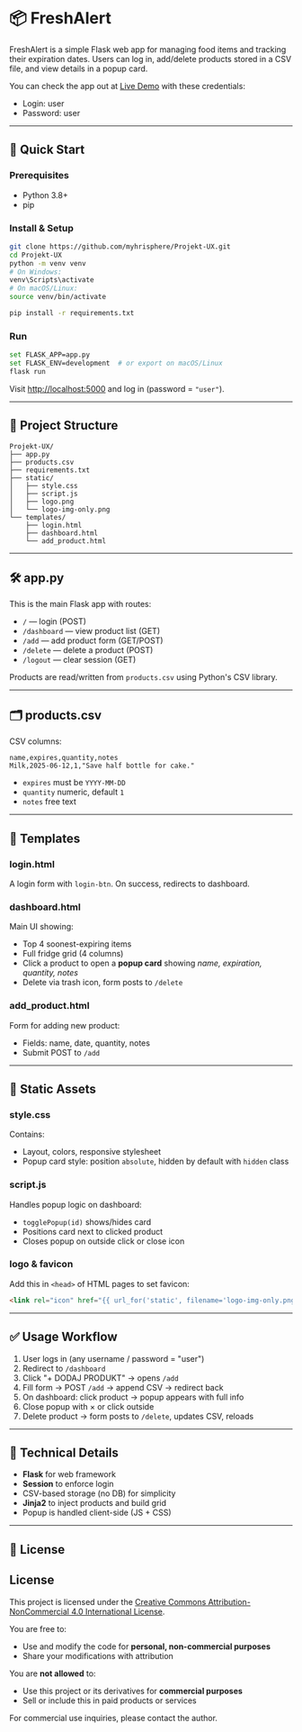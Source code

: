 # 📦 FreshAlert

FreshAlert is a simple Flask web app for managing food items and tracking their expiration dates. Users can log in, add/delete products stored in a CSV file, and view details in a popup card.

You can check the app out at [Live Demo](https://projekt-ux-production.up.railway.app) with these credentials:
  *  Login: user
  *  Password: user

---

## 🚀 Quick Start

### Prerequisites
- Python 3.8+
- pip

### Install & Setup
```bash
git clone https://github.com/myhrisphere/Projekt-UX.git
cd Projekt-UX
python -m venv venv
# On Windows:
venv\Scripts\activate
# On macOS/Linux:
source venv/bin/activate

pip install -r requirements.txt
```

### Run
```bash
set FLASK_APP=app.py
set FLASK_ENV=development  # or export on macOS/Linux
flask run
```
Visit [http://localhost:5000](http://localhost:5000) and log in (password = `"user"`). 

---

## 🔧 Project Structure

```
Projekt-UX/
├── app.py
├── products.csv
├── requirements.txt
├── static/
│   ├── style.css
│   ├── script.js
│   ├── logo.png
│   └── logo-img-only.png
└── templates/
    ├── login.html
    ├── dashboard.html
    └── add_product.html
```

---

## 🛠️ app.py

This is the main Flask app with routes:

- `/` — login (POST)
- `/dashboard` — view product list (GET)
- `/add` — add product form (GET/POST)
- `/delete` — delete a product (POST)
- `/logout` — clear session (GET)

Products are read/written from `products.csv` using Python's CSV library.

---

## 🗂️ products.csv

CSV columns:

```
name,expires,quantity,notes
Milk,2025-06-12,1,"Save half bottle for cake."
```

- `expires` must be `YYYY‑MM‑DD`
- `quantity` numeric, default `1`
- `notes` free text

---

## 🧩 Templates

### login.html
A login form with `login-btn`. On success, redirects to dashboard.

### dashboard.html
Main UI showing:
- Top 4 soonest-expiring items
- Full fridge grid (4 columns)
- Click a product to open a **popup card** showing *name, expiration, quantity, notes*
- Delete via trash icon, form posts to `/delete`

### add_product.html
Form for adding new product:
- Fields: name, date, quantity, notes
- Submit POST to `/add`

---

## 🎨 Static Assets

### style.css
Contains:
- Layout, colors, responsive stylesheet
- Popup card style: position `absolute`, hidden by default with `hidden` class

### script.js
Handles popup logic on dashboard:
- `togglePopup(id)` shows/hides card
- Positions card next to clicked product
- Closes popup on outside click or close icon

### logo & favicon
Add this in `<head>` of HTML pages to set favicon:

```html
<link rel="icon" href="{{ url_for('static', filename='logo-img-only.png') }}">
```

---

## ✅ Usage Workflow

1. User logs in (any username / password = "user")
2. Redirect to `/dashboard`
3. Click "+ DODAJ PRODUKT" → opens `/add`
4. Fill form → POST `/add` → append CSV → redirect back
5. On dashboard: click product → popup appears with full info
6. Close popup with × or click outside
7. Delete product → form posts to `/delete`, updates CSV, reloads

---

## 📌 Technical Details

- **Flask** for web framework  
- **Session** to enforce login  
- CSV-based storage (no DB) for simplicity  
- **Jinja2** to inject products and build grid  
- Popup is handled client-side (JS + CSS)

---

## 📝 License
## License

This project is licensed under the [Creative Commons Attribution-NonCommercial 4.0 International License](https://creativecommons.org/licenses/by-nc/4.0/).

You are free to:
- Use and modify the code for **personal, non-commercial purposes**
- Share your modifications with attribution

You are **not allowed** to:
- Use this project or its derivatives for **commercial purposes**
- Sell or include this in paid products or services

For commercial use inquiries, please contact the author.
